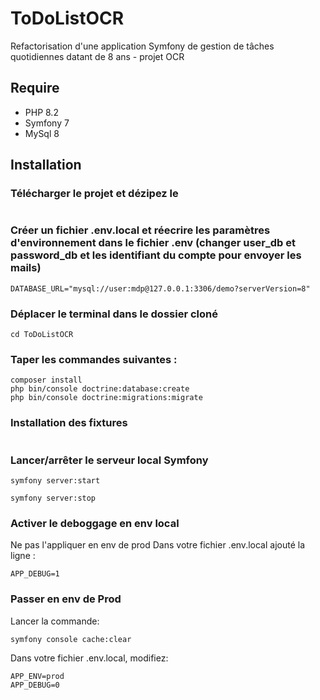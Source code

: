 # ToDoListOCR
Refactorisation d'une application Symfony de gestion de tâches quotidiennes datant de 8 ans - projet OCR 

## Require
- PHP 8.2
- Symfony 7
- MySql 8

## Installation

### Télécharger le projet et dézipez le
```

```

### Créer un fichier .env.local et réecrire les paramètres d'environnement dans le fichier .env (changer user_db et password_db et les identifiant du compte pour envoyer les mails)

```
DATABASE_URL="mysql://user:mdp@127.0.0.1:3306/demo?serverVersion=8"
```

### Déplacer le terminal dans le dossier cloné
```
cd ToDoListOCR
```

### Taper les commandes suivantes :
```
composer install
php bin/console doctrine:database:create
php bin/console doctrine:migrations:migrate
```

### Installation des fixtures 
```

```

### Lancer/arrêter le serveur local Symfony
```
symfony server:start

symfony server:stop
```

### Activer le deboggage en env local
Ne pas l'appliquer en env de prod
Dans votre fichier .env.local ajouté la ligne :
```
APP_DEBUG=1
```

### Passer en env de Prod
Lancer la commande:
```
symfony console cache:clear
```

Dans votre fichier .env.local, modifiez:
```
APP_ENV=prod
APP_DEBUG=0
```
